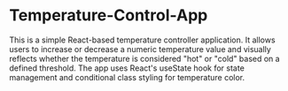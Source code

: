 # Temperature-Control-App
This is a simple React-based temperature controller application. It allows users to increase or decrease a numeric temperature value and visually reflects whether the temperature is considered "hot" or "cold" based on a defined threshold. The app uses React's useState hook for state management and conditional class styling for temperature color.
